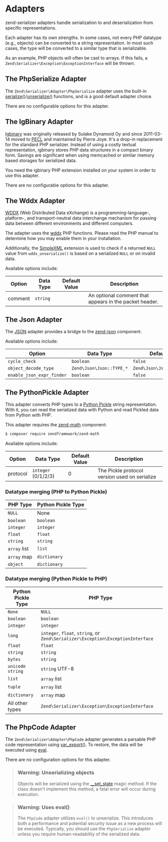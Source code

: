 # Adapters

zend-serializer adapters handle serialization to and deserialization from
specific representations.

Each adapter has its own strengths. In some cases, not every PHP datatype (e.g.,
objects) can be converted to a string representation. In most such cases, the
type will be converted to a similar type that is serializable.

As an example, PHP objects will often be cast to arrays. If this fails, a
`Zend\Serializer\Exception\ExceptionInterface` will be thrown.

## The PhpSerialize Adapter

The `Zend\Serializer\Adapter\PhpSerialize` adapter uses the built-in
[serialize()](http://php.net/serialize)/[unserialize()](http://php.net/unserialize)
functions, and is a good default adapter choice.

There are no configurable options for this adapter.

## The IgBinary Adapter

[Igbinary](http://pecl.php.net/package/igbinary) was originally released by
Sulake Dynamoid Oy and since 2011-03-14 moved to [PECL](http://pecl.php.net) and
maintained by Pierre Joye. It's a drop-in replacement for the standard PHP
serializer. Instead of using a costly textual representation, igbinary stores
PHP data structures in a compact binary form. Savings are significant when using
memcached or similar memory based storages for serialized data.

You need the igbinary PHP extension installed on your system in order to use
this adapter.

There are no configurable options for this adapter.

## The Wddx Adapter

[WDDX](http://wikipedia.org/wiki/WDDX) (Web Distributed Data eXchange) is a
programming-language-, platform-, and transport-neutral data interchange
mechanism for passing data between different environments and different
computers.

The adapter uses the [wddx](http://php.net/wddx) PHP functions. Please read the
PHP manual to determine how you may enable them in your installation.

Additionally, the [SimpleXML](http://php.net/simplexml) extension is used to
check if a returned `NULL` value from `wddx_unserialize()` is based on a
serialized `NULL` or on invalid data.

Available options include:

Option  | Data Type | Default Value | Description
------- | --------- | ------------- | -----------
comment | `string`  |               | An optional comment that appears in the packet header.

## The Json Adapter

The [JSON](http://wikipedia.org/wiki/JavaScript_Object_Notation) adapter provides a bridge to the
[zend-json](https://docs.zendframework.com/zend-json) component.

Available options include:

Option                    | Data Type                | Default Value
------------------------- | ------------------------ | -------------
`cycle_check`             | `boolean`                | `false`
`object_decode_type`      | `Zend\Json\Json::TYPE_*` | `Zend\Json\Json::TYPE_ARRAY`
`enable_json_expr_finder` | `boolean`                | `false`

## The PythonPickle Adapter

This adapter converts PHP types to a [Python Pickle](http://docs.python.org/library/pickle.html)
string representation. With it, you can read the serialized data with Python and
read Pickled data from Python with PHP.

This adapter requires the [zend-math](https://docs.zendframework.com/zend-math/) component:

```bash
$ composer require zendframework/zend-math
```

Available options include:

Option   | Data Type           | Default Value | Description
---------|---------------------|---------------|------------
protocol | `integer` (0/1/2/3) | 0             | The Pickle protocol version used on serialize

### Datatype merging (PHP to Python Pickle)

PHP Type     | Python Pickle Type
------------ | ------------------
`NULL`       | None
`boolean`    | `boolean`
`integer`    | `integer`
`float`      | `float`
`string`     | `string`
`array` list | `list`
`array` map  | `dictionary`
`object`     | `dictionary`

### Datatype merging (Python Pickle to PHP)

Python Pickle Type | PHP Type
-------------------|---------
`None`             | `NULL`
`boolean`          | `boolean`
`integer`          | `integer`
`long`             | `integer`, `float`, `string`, or `Zend\Serializer\Exception\ExceptionInterface`
`float`            | `float`
`string`           | `string`
`bytes`            | `string`
`unicode string`   | `string` UTF-8
`list`             | `array` list
`tuple`            | `array` list
`dictionary`       | `array` map
All other types    | `Zend\Serializer\Exception\ExceptionInterface`

## The PhpCode Adapter

The `Zend\Serializer\Adapter\PhpCode` adapter generates a parsable PHP code
representation using [var_export()](http://php.net/var_export). To restore,
the data will be executed using [eval](http://php.net/eval).

There are no configuration options for this adapter.

> ### Warning: Unserializing objects
>
> Objects will be serialized using the
> [__set_state](http://php.net/language.oop5.magic#language.oop5.magic.set-state) magic
> method. If the class doesn't implement this method, a fatal error will occur
> during execution.

> ### Warning: Uses eval()
>
> The `PhpCode` adapter utilizes `eval()` to unserialize. This introduces both a
> performance and potential security issue as a new process will be executed.
> Typically, you should use the `PhpSerialize` adapter unless you require
> human-readability of the serialized data.
